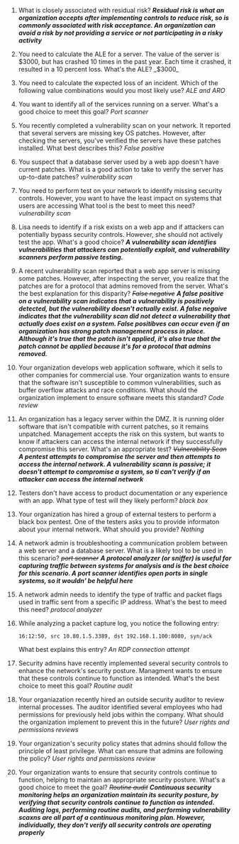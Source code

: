1. What is closely associated with residual risk? _**Residual risk is what an organization accepts after implementing controls to reduce risk, so is commonly associated with risk acceptance. An organization can avoid a risk by not providing a service or not participating in a risky activity**_
2. You need to calculate the ALE for a server. The value of the server is $3000, but has crashed 10 times in the past year. Each time it crashed, it resulted in a 10 percent loss. What's the ALE? _$3000_
3. You need to calculate the expected loss of an incident. Which of the following value combinations would you most likely use? _ALE and ARO_
4. You want to identify all of the services running on a server. What's a good choice to meet this goal? _Port scanner_
5. You recently completed a vulnerability scan on your network. It reported that several servers are missing key OS patches. However, after checking the servers, you've verified the servers have these patches installed. What best describes this? _False positive_
6. You suspect that a database server used by a web app doesn't have current patches. What is a good action to take to verify the server has up-to-date patches? _vulnerability scan_
7. You need to perform test on your network to identify missing security controls. However, you want to have the least impact on systems that users are accessing What tool is the best to meet this need? _vulnerability scan_
8. Lisa needs to identify if a risk exists on a web app and if attackers can potentially bypass security controls. However, she should not actively test the app. What's a good choice? _**A vulnerability scan identifies vulnerabilities that attackers can potentially exploit, and vulnerability scanners perform passive testing.**_
9. A recent vulnerability scan reported that a web app server is missing some patches. However, after inspecting the server, you realize that the patches are for a protocol that admins removed from the server. What's the best explanation for this disparity? _~~False negative~~ **A false positive on a vulnerability scan indicates that a vulnerability is positively detected, but the vulnerability doesn't actually exist. A false negaive indicates that the vulnerability scan did not detect a vulnerability that actually does exist on a system. False positibves can occur even if an organization has strong patch management process in place. Although it's true that the patch isn't applied, it's also true that the patch cannot be applied because it's for a protocol that admins removed.**_
10. Your organization develops web application software, which it sells to other companies for commercial use. Your organization wants to ensure that the software isn't susceptible to common vulnerabilities, such as buffer overflow attacks and race conditions. What should the organization implement to ensure software meets this standard? _Code review_
11. An organization has a legacy server within the DMZ. It is running older software that isn't compatible with current patches, so it remains unpatched. Management accepts the risk on this system, but wants to know if attackers can access the internal network if they successfully compromise this server. What's an appropriate test? _~~Vulnerability Scan~~ **A pentest attempts to compromise the server and then attempts to access the internal network. A vulnerability scann is passive; it doesn't attempt to compromise a system, so ti can't verify if an attacker can access the internal network**_
12. Testers don't have access to product documentation or any experience with an app. What type of test will they likely perform? _black box_
13. Your organization has hired a group of external testers to perform a black box pentest. One of the testers asks you to provide informaton about your internal network. What should you provide? _Nothing_
14. A network admin is troubleshooting a communication problem between a web server and a database server. What is a likely tool to be used in this scenario? _~~port scanner~~ **A protocol analyzer (or sniffer) is useful for capturing traffic between systems for analysis and is the best choice for this scenario. A port scanner identifies open ports in single systems, so it wouldn' be helpful here**_
15. A network admin needs to identify the type of traffic and packet flags used in traffic sent from a specific IP address. What's the best to meed this need? _protocol analyzer_
16. While analyzing a packet capture log, you notice the following entry:

        16:12:50, src 10.80.1.5.3389, dst 192.168.1.100:8080, syn/ack
    What best explains this entry? _An RDP connection attempt_
17. Security admins have recently implemented several security controls to enhance the network's security posture. Managment wants to ensure that these controls continue to function as intended. What's the best choice to meet this goal? _Routine audit_
18. Your organiazation recently hired an outside security auditor to review internal processes. The auditor identified several employees who had permissions for previously held jobs within the company. What should the organization implement to prevent this in the future? _User rights and permissions reviews_
19. Your organization's security policy states that admins should follow the principle of least privilege. What can ensure that admins are following the policy? _User rights and permissions review_
20. Your organization wants to ensure that security controls continue to function, helping to maintain an appropriate security posture. What's a good choice to meet the goal? _~~Routine audit~~ **Continuous security monitoring helps an organization maintain its security posture, by verifying that security controls continue to function as intended. Auditing logs, performing routine audits, and performing vulnerability scaxns are all part of a continuous monitoring plan. However, individually, they don't verify all security controls are operating properly**_